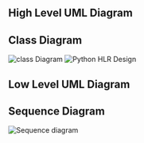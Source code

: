 ## High Level UML Diagram
## Class Diagram


![class Diagram](https://user-images.githubusercontent.com/78858575/111865386-bd57b280-898c-11eb-8ae5-ef47a0823149.png)
![Python HLR Design](https://user-images.githubusercontent.com/78858575/115183166-e63ca600-a0f8-11eb-888a-685c5c9e7760.png)





## Low Level UML Diagram
## Sequence Diagram

![Sequence  diagram](https://user-images.githubusercontent.com/78858575/111859053-ef085380-8963-11eb-9e9f-754a14a22ed2.png)



